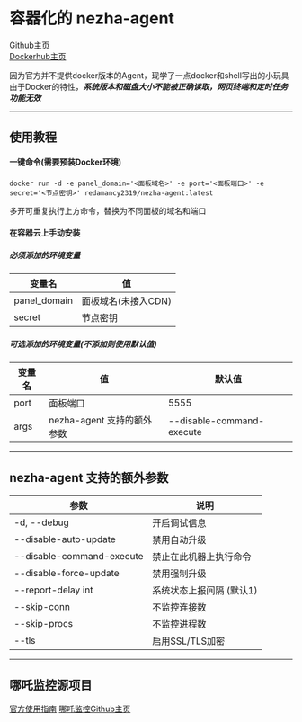 # 容器化的 nezha-agent
[Github主页](https://github.com/Redamancy2319/dockerized-nezha-agent)  
[Dockerhub主页](https://hub.docker.com/r/redamancy2319/nezha-agent)

因为官方并不提供docker版本的Agent，现学了一点docker和shell写出的小玩具  
由于Docker的特性，***系统版本和磁盘大小不能被正确读取，网页终端和定时任务功能无效*** 

***
## 使用教程

#### 一键命令(需要预装Docker环境)
```shell
docker run -d -e panel_domain='<面板域名>' -e port='<面板端口>' -e secret='<节点密钥>' redamancy2319/nezha-agent:latest
```
多开可重复执行上方命令，替换为不同面板的域名和端口

#### 在容器云上手动安装  

##### 必须添加的环境变量  

| 变量名       | 值                  |
| ------------ | ------------------- |
| panel_domain | 面板域名(未接入CDN) |
| secret       | 节点密钥            |  

##### 可选添加的环境变量(不添加则使用默认值)  

| 变量名 | 值                         | 默认值                    |
| ------ | -------------------------- | ------------------------- |
| port   | 面板端口                   | 5555                      |
| args   | nezha-agent 支持的额外参数 | --disable-command-execute |

***
## nezha-agent 支持的额外参数    

| 参数                      | 说明                     |
| ------------------------- | ------------------------ |
| -d, --debug               | 开启调试信息             |
| --disable-auto-update     | 禁用自动升级             |
| --disable-command-execute | 禁止在此机器上执行命令   |
| --disable-force-update    | 禁用强制升级             |
| --report-delay int        | 系统状态上报间隔 (默认1) |
| --skip-conn               | 不监控连接数             |
| --skip-procs              | 不监控进程数             |
| --tls                     | 启用SSL/TLS加密          |

***

## 哪吒监控源项目
[官方使用指南](https://nezha.wiki/)
[哪吒监控Github主页](https://github.com/naiba/nezha)
